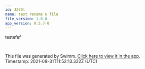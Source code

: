```yaml
---
id: JZ75l
name: test rename 6 file
file_version: 1.0.0
app_version: 0.5.7-0
---
```


testefef

<br/>

This file was generated by Swimm. [Click here to view it in the app](http://localhost:5000/#/repos/Z2l0aHViJTNBJTNBc3ItZXh0ZW5zaW9uJTNBJTNBZG91ZWs=/docs/JZ75l). Timestamp: 2021-08-31T11:52:13.322Z (UTC)